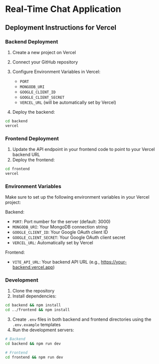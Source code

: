 # Real-Time Chat Application

## Deployment Instructions for Vercel

### Backend Deployment

1. Create a new project on Vercel
2. Connect your GitHub repository
3. Configure Environment Variables in Vercel:
   - `PORT`
   - `MONGODB_URI`
   - `GOOGLE_CLIENT_ID`
   - `GOOGLE_CLIENT_SECRET`
   - `VERCEL_URL` (will be automatically set by Vercel)

4. Deploy the backend:
```bash
cd backend
vercel
```

### Frontend Deployment

1. Update the API endpoint in your frontend code to point to your Vercel backend URL
2. Deploy the frontend:
```bash
cd frontend
vercel
```

### Environment Variables

Make sure to set up the following environment variables in your Vercel project:

Backend:
- `PORT`: Port number for the server (default: 3000)
- `MONGODB_URI`: Your MongoDB connection string
- `GOOGLE_CLIENT_ID`: Your Google OAuth client ID
- `GOOGLE_CLIENT_SECRET`: Your Google OAuth client secret
- `VERCEL_URL`: Automatically set by Vercel

Frontend:
- `VITE_API_URL`: Your backend API URL (e.g., https://your-backend.vercel.app)

### Development

1. Clone the repository
2. Install dependencies:
```bash
cd backend && npm install
cd ../frontend && npm install
```

3. Create `.env` files in both backend and frontend directories using the `.env.example` templates
4. Run the development servers:
```bash
# Backend
cd backend && npm run dev

# Frontend
cd frontend && npm run dev
```
